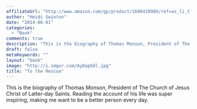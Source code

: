 ```yaml
---
affiliateUrl: "http://www.amazon.com/gp/product/160641898X/ref=as_li_tl?ie=UTF8&camp=1789&creative=390957&creativeASIN=160641898X&linkCode=as2&tag=jaktre-20&linkId=Z7O2YJ7LGUZVM73P"
author: "Heidi Swinton"
date: "2014-06-01"
categories:
  - "Book"
comments: true
description: "This is the biography of Thomas Monson, President of The Church of Jesus Christ of Latter-day Saints. Reading the account of his life was super inspir"
draft: false
metaKeywords: ""
layout: "book"
image: "http://i.imgur.com/AyDapOdl.jpg"
title: "To the Rescue"
---
```


This is the biography of Thomas Monson, President of The Church of Jesus Christ of Latter-day Saints. Reading the account of his life was super inspiring, making me want to be a better person every day.
